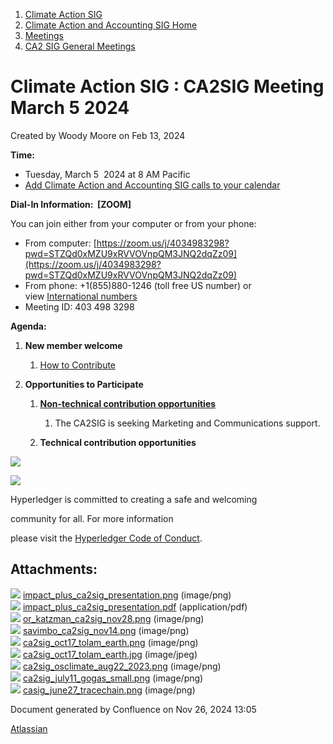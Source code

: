 1. [Climate Action SIG](index.html)
2. [Climate Action and Accounting SIG Home](Climate-Action-and-Accounting-SIG-Home_19005445.html)
3. [Meetings](Meetings_19005583.html)
4. [CA2 SIG General Meetings](CA2-SIG-General-Meetings_19006785.html)

# Climate Action SIG : CA2SIG Meeting March 5 2024

Created by Woody Moore on Feb 13, 2024

**Time:**

- Tuesday, March 5  2024 at 8 AM Pacific
- [Add Climate Action and Accounting SIG calls to your calendar](https://lists.hyperledger.org/g/climate-sig/ics/invite.ics?repeatid=24572)

**Dial-In Information:  \[ZOOM]**

You can join either from your computer or from your phone:

- From computer: [https://zoom.us/j/4034983298?pwd=STZQd0xMZU9xRVVOVnpQM3JNQ2dqZz09](https://zoom.us/j/4034983298?pwd=STZQd0xMZU9xRVVOVnpQM3JNQ2dqZz09)
- From phone: +1(855)880-1246 (toll free US number) or view [International numbers](https://zoom.us/u/bAaJoyznp)
- Meeting ID: 403 498 3298

**Agenda:**

1. **New member welcome**
   
   1. [How to Contribute](https://lf-hyperledger.atlassian.net/wiki/display/CASIG/How+to+Contribute)
2. **Opportunities to Participate**
   
   1. **[Non-technical contribution opportunities](https://lf-hyperledger.atlassian.net/wiki/display/CASIG/Non-technical+Contribution+Opportunities)**
      
      1. The CA2SIG is seeking Marketing and Communications support.
   2. **Technical contribution opportunities**

![](https://wiki.hyperledger.org/download/attachments/29034696/Antitrustnotice.png?version=1&modificationDate=1581695654000&api=v2)

![](https://wiki.hyperledger.org/download/attachments/2392771/welcome.png?version=2&modificationDate=1572450107000&api=v2)

Hyperledger is committed to creating a safe and welcoming

community for all. For more information

please visit the [Hyperledger Code of Conduct](https://lf-hyperledger.atlassian.net/wiki/spaces/HYP/pages/19595281/Hyperledger+Code+of+Conduct).

## Attachments:

![](images/icons/bullet_blue.gif) [impact\_plus\_ca2sig\_presentation.png](attachments/19010560/19010559.png) (image/png)  
![](images/icons/bullet_blue.gif) [impact\_plus\_ca2sig\_presentation.pdf](attachments/19010560/19010561.pdf) (application/pdf)  
![](images/icons/bullet_blue.gif) [or\_katzman\_ca2sig\_nov28.png](attachments/19010560/19010562.png) (image/png)  
![](images/icons/bullet_blue.gif) [savimbo\_ca2sig\_nov14.png](attachments/19010560/19010563.png) (image/png)  
![](images/icons/bullet_blue.gif) [ca2sig\_oct17\_tolam\_earth.png](attachments/19010560/19010564.png) (image/png)  
![](images/icons/bullet_blue.gif) [ca2sig\_oct17\_tolam\_earth.jpg](attachments/19010560/19010565.jpg) (image/jpeg)  
![](images/icons/bullet_blue.gif) [ca2sig\_osclimate\_aug22\_2023.png](attachments/19010560/19010566.png) (image/png)  
![](images/icons/bullet_blue.gif) [ca2sig\_july11\_gogas\_small.png](attachments/19010560/19010567.png) (image/png)  
![](images/icons/bullet_blue.gif) [casig\_june27\_tracechain.png](attachments/19010560/19010568.png) (image/png)

Document generated by Confluence on Nov 26, 2024 13:05

[Atlassian](http://www.atlassian.com/)
